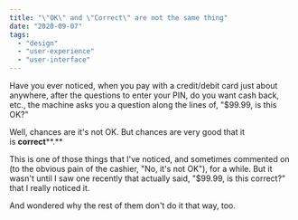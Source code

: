 ```yaml
---
title: "\"OK\" and \"Correct\" are not the same thing"
date: "2020-09-07"
tags: 
  - "design"
  - "user-experience"
  - "user-interface"
---
```


Have you ever noticed, when you pay with a credit/debit card just about anywhere, after the questions to enter your PIN, do you want cash back, etc., the machine asks you a question along the lines of, "$99.99, is this OK?"

Well, chances are it's not OK. But chances are very good that it is **correct****.** 

This is one of those things that I've noticed, and sometimes commented on (to the obvious pain of the cashier, "No, it's not OK"), for a while. But it wasn't until I saw one recently that actually said, "$99.99, is this correct?" that I really noticed it.

And wondered why the rest of them don't do it that way, too.
